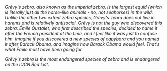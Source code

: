 *Grévy's zebra, also known as the imperial zebra, is the largest equid (which is literally just all the horse-like animals - no, not seahorses) in the wild. Unlike the other two extant zebra species, Grévy's zebra does not live in harems and is relatively antisocial. Grévy is not the guy who discovered this zebra: Émile Oustalet, who first described the species, decided to name it after the French president at the time, and I feel like it was just to confuse him. Imagine if you discovered a new species of capybara and you named it after Barack Obama, and imagine how Barack Obama would feel. That's what Émile must have been going for.*

*Grévy's zebra is the most endangered species of zebra and is endangered on the IUCN Red List.*
